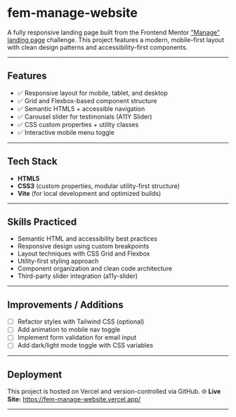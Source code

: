 # fem-manage-website

A fully responsive landing page built from the Frontend Mentor ["Manage" landing page](https://www.frontendmentor.io/challenges/manage-landing-page-SLXqC6P5) challenge. This project features a modern, mobile-first layout with clean design patterns and accessibility-first components.

---

## Features

- ✅ Responsive layout for mobile, tablet, and desktop
- ✅ Grid and Flexbox-based component structure
- ✅ Semantic HTML5 + accessible navigation
- ✅ Carousel slider for testimonials (A11Y Slider)
- ✅ CSS custom properties + utility classes
- ✅ Interactive mobile menu toggle

---

## Tech Stack

- **HTML5**
- **CSS3** (custom properties, modular utility-first structure)
- **Vite** (for local development and optimized builds)

---

## Skills Practiced

- Semantic HTML and accessibility best practices
- Responsive design using custom breakpoints
- Layout techniques with CSS Grid and Flexbox
- Utility-first styling approach
- Component organization and clean code architecture
- Third-party slider integration (a11y-slider)

---

## Improvements / Additions

- [ ] Refactor styles with Tailwind CSS (optional)
- [ ] Add animation to mobile nav toggle
- [ ] Implement form validation for email input
- [ ] Add dark/light mode toggle with CSS variables

---

## Deployment

This project is hosted on Vercel and version-controlled via GitHub.
🌐 **Live Site:** https://fem-manage-website.vercel.app/

---
